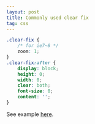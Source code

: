 ```yaml
---
layout: post
title: Commonly used clear fix
tag: css
---
```


```css
.clear-fix {
    /* for ie7~8 */
    zoom: 1;
}
.clear-fix:after {
    display: block;
    height: 0;
    width: 0;
    clear: both;
    font-size: 0;
    content: '';
}
```

See example [here](https://vivaxy.github.io/course/cascading-style-sheets/clear-fix/).
